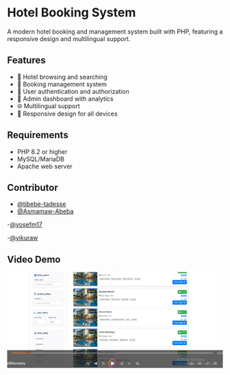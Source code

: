 # Hotel Booking System

A modern hotel booking and management system built with PHP, featuring a responsive design and multilingual support.

## Features

- 🏨 Hotel browsing and searching
- 📅 Booking management system
- 👥 User authentication and authorization
- 🔑 Admin dashboard with analytics
- 🌐 Multilingual support
- 📱 Responsive design for all devices

## Requirements

- PHP 8.2 or higher
- MySQL/MariaDB
- Apache web server

## Contributor

- [@tibebe-tadesse](https://github.com/tibebe-tadesse)
- [@Asmamaw-Abeba](https://github.com/Asmamaw-Abeba)

-[@yosefm17](https://github.com/yosefm17)

-[@yikuraw](https://github.com/yikuraw)

## Video Demo 
[![Watch Hotel Discovery Video]( https://github.com/tibebe-tadesse/Hotel-discovery/blob/main/thuminal.png)](https://asmamaw-abeba.github.io/video-hosting/)

